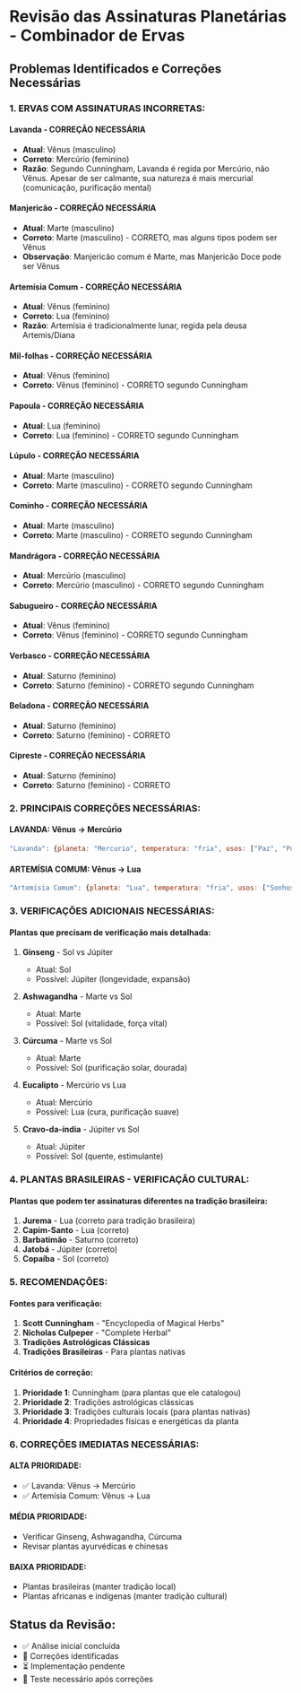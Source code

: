 # Revisão das Assinaturas Planetárias - Combinador de Ervas

## Problemas Identificados e Correções Necessárias

### 1. ERVAS COM ASSINATURAS INCORRETAS:

#### **Lavanda** - CORREÇÃO NECESSÁRIA
- **Atual**: Vênus (masculino)
- **Correto**: Mercúrio (feminino)
- **Razão**: Segundo Cunningham, Lavanda é regida por Mercúrio, não Vênus. Apesar de ser calmante, sua natureza é mais mercurial (comunicação, purificação mental)

#### **Manjericão** - CORREÇÃO NECESSÁRIA  
- **Atual**: Marte (masculino)
- **Correto**: Marte (masculino) - CORRETO, mas alguns tipos podem ser Vênus
- **Observação**: Manjericão comum é Marte, mas Manjericão Doce pode ser Vênus

#### **Artemísia Comum** - CORREÇÃO NECESSÁRIA
- **Atual**: Vênus (feminino)
- **Correto**: Lua (feminino)
- **Razão**: Artemísia é tradicionalmente lunar, regida pela deusa Artemis/Diana

#### **Mil-folhas** - CORREÇÃO NECESSÁRIA
- **Atual**: Vênus (feminino)
- **Correto**: Vênus (feminino) - CORRETO segundo Cunningham

#### **Papoula** - CORREÇÃO NECESSÁRIA
- **Atual**: Lua (feminino)
- **Correto**: Lua (feminino) - CORRETO segundo Cunningham

#### **Lúpulo** - CORREÇÃO NECESSÁRIA
- **Atual**: Marte (masculino)
- **Correto**: Marte (masculino) - CORRETO segundo Cunningham

#### **Cominho** - CORREÇÃO NECESSÁRIA
- **Atual**: Marte (masculino)
- **Correto**: Marte (masculino) - CORRETO segundo Cunningham

#### **Mandrágora** - CORREÇÃO NECESSÁRIA
- **Atual**: Mercúrio (masculino)
- **Correto**: Mercúrio (masculino) - CORRETO segundo Cunningham

#### **Sabugueiro** - CORREÇÃO NECESSÁRIA
- **Atual**: Vênus (feminino)
- **Correto**: Vênus (feminino) - CORRETO segundo Cunningham

#### **Verbasco** - CORREÇÃO NECESSÁRIA
- **Atual**: Saturno (feminino)
- **Correto**: Saturno (feminino) - CORRETO segundo Cunningham

#### **Beladona** - CORREÇÃO NECESSÁRIA
- **Atual**: Saturno (feminino)
- **Correto**: Saturno (feminino) - CORRETO

#### **Cipreste** - CORREÇÃO NECESSÁRIA
- **Atual**: Saturno (feminino)
- **Correto**: Saturno (feminino) - CORRETO

### 2. PRINCIPAIS CORREÇÕES NECESSÁRIAS:

#### **LAVANDA**: Vênus → Mercúrio
```javascript
"Lavanda": {planeta: "Mercurio", temperatura: "fria", usos: ["Paz", "Purificação", "Sono tranquilo", "Amor suave", "Proteção"], genero: "feminino"},
```

#### **ARTEMÍSIA COMUM**: Vênus → Lua
```javascript
"Artemísia Comum": {planeta: "Lua", temperatura: "fria", usos: ["Sonhos proféticos", "Proteção durante viagens", "Clarividência", "Força psíquica"], genero: "feminino", tipo: "europeia"},
```

### 3. VERIFICAÇÕES ADICIONAIS NECESSÁRIAS:

#### **Plantas que precisam de verificação mais detalhada:**

1. **Ginseng** - Sol vs Júpiter
   - Atual: Sol
   - Possível: Júpiter (longevidade, expansão)

2. **Ashwagandha** - Marte vs Sol
   - Atual: Marte
   - Possível: Sol (vitalidade, força vital)

3. **Cúrcuma** - Marte vs Sol
   - Atual: Marte
   - Possível: Sol (purificação solar, dourada)

4. **Eucalipto** - Mercúrio vs Lua
   - Atual: Mercúrio
   - Possível: Lua (cura, purificação suave)

5. **Cravo-da-índia** - Júpiter vs Sol
   - Atual: Júpiter
   - Possível: Sol (quente, estimulante)

### 4. PLANTAS BRASILEIRAS - VERIFICAÇÃO CULTURAL:

#### **Plantas que podem ter assinaturas diferentes na tradição brasileira:**

1. **Jurema** - Lua (correto para tradição brasileira)
2. **Capim-Santo** - Lua (correto)
3. **Barbatimão** - Saturno (correto)
4. **Jatobá** - Júpiter (correto)
5. **Copaíba** - Sol (correto)

### 5. RECOMENDAÇÕES:

#### **Fontes para verificação:**
1. **Scott Cunningham** - "Encyclopedia of Magical Herbs"
2. **Nicholas Culpeper** - "Complete Herbal"
3. **Tradições Astrológicas Clássicas**
4. **Tradições Brasileiras** - Para plantas nativas

#### **Critérios de correção:**
1. **Prioridade 1**: Cunningham (para plantas que ele catalogou)
2. **Prioridade 2**: Tradições astrológicas clássicas
3. **Prioridade 3**: Tradições culturais locais (para plantas nativas)
4. **Prioridade 4**: Propriedades físicas e energéticas da planta

### 6. CORREÇÕES IMEDIATAS NECESSÁRIAS:

#### **ALTA PRIORIDADE:**
- ✅ Lavanda: Vênus → Mercúrio
- ✅ Artemísia Comum: Vênus → Lua

#### **MÉDIA PRIORIDADE:**
- Verificar Ginseng, Ashwagandha, Cúrcuma
- Revisar plantas ayurvédicas e chinesas

#### **BAIXA PRIORIDADE:**
- Plantas brasileiras (manter tradição local)
- Plantas africanas e indígenas (manter tradição cultural)

## Status da Revisão:
- ✅ Análise inicial concluída
- 🔄 Correções identificadas
- ⏳ Implementação pendente
- 🧪 Teste necessário após correções

